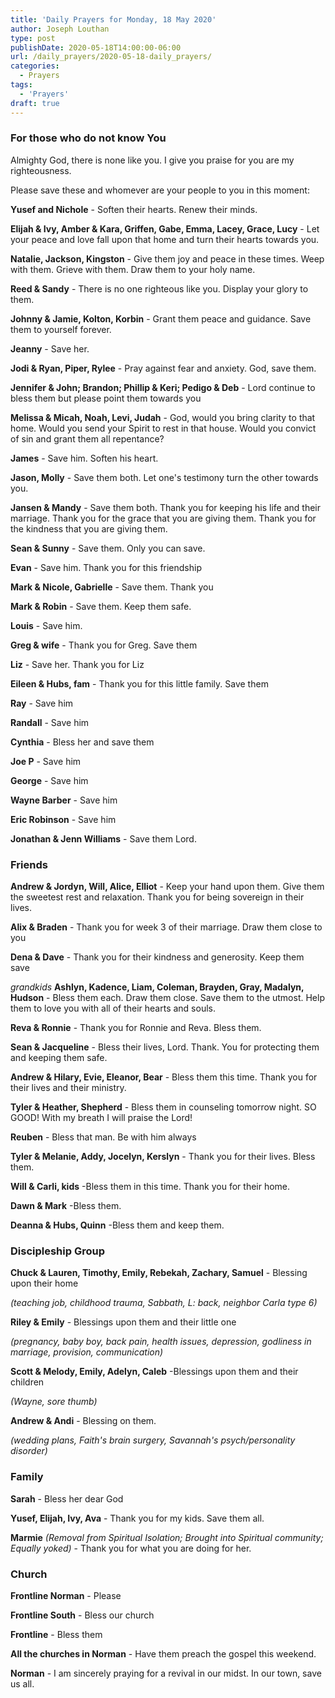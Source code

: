 ```yaml
---
title: 'Daily Prayers for Monday, 18 May 2020'
author: Joseph Louthan
type: post
publishDate: 2020-05-18T14:00:00-06:00
url: /daily_prayers/2020-05-18-daily_prayers/
categories:
  - Prayers
tags:
  - 'Prayers'
draft: true
---
```

### For those who do not know You

Almighty God, there is none like you. I give you praise for you are my righteousness.

Please save these and whomever are your people to you in this moment:

**Yusef and Nichole** - Soften their hearts. Renew their minds.

**Elijah & Ivy, Amber & Kara, Griffen, Gabe, Emma, Lacey, Grace, Lucy** - Let your peace and love fall upon that home and turn their hearts towards you.

**Natalie, Jackson, Kingston** - Give them joy and peace in these times. Weep with them. Grieve with them. Draw them to your holy name.

**Reed & Sandy** - There is no one righteous like you. Display your glory to them.

**Johnny & Jamie, Kolton, Korbin** - Grant them peace and guidance. Save them to yourself forever.

**Jeanny** - Save her.

**Jodi & Ryan, Piper, Rylee** - Pray against fear and anxiety. God, save them.

**Jennifer & John; Brandon; Phillip & Keri; Pedigo & Deb** - Lord continue to bless them but please point them towards you

**Melissa & Micah, Noah, Levi, Judah** - God, would you bring clarity to that home. Would you send your Spirit to rest in that house. Would you convict of sin and grant them all repentance?

**James** - Save him. Soften his heart.

**Jason, Molly** - Save them both. Let one's testimony turn the other towards you.

**Jansen & Mandy** - Save them both. Thank you for keeping his life and their marriage. Thank you for the grace that you are giving them. Thank you for the kindness that you are giving them.

**Sean & Sunny** - Save them. Only you can save.

**Evan** - Save him. Thank you for this friendship

**Mark & Nicole, Gabrielle** - Save them. Thank you

**Mark & Robin** - Save them. Keep them safe.

**Louis** - Save him.

**Greg & wife** - Thank you for Greg. Save them

**Liz** - Save her. Thank you for Liz

**Eileen & Hubs, fam** - Thank you for this little family. Save them

**Ray** - Save him

**Randall** - Save him

**Cynthia** - Bless her and save them

**Joe P** - Save him

**George** - Save him

**Wayne Barber** - Save him

**Eric Robinson** - Save him

**Jonathan & Jenn Williams** - Save them Lord. 



### Friends

**Andrew & Jordyn, Will, Alice, Elliot** - Keep your hand upon them. Give them the sweetest rest and relaxation. Thank you for being sovereign in their lives.

**Alix & Braden** - Thank you for week 3 of their marriage. Draw them close to you

**Dena & Dave** - Thank you for their kindness and generosity. Keep them save

*grandkids* **Ashlyn, Kadence, Liam, Coleman, Brayden, Gray, Madalyn, Hudson** - Bless them each. Draw them close. Save them to the utmost. Help them to love you with all of their hearts and souls.

**Reva & Ronnie** - Thank you for Ronnie and Reva. Bless them.

**Sean & Jacqueline** - Bless their lives, Lord. Thank. You for protecting them and keeping them safe.

**Andrew & Hilary, Evie, Eleanor, Bear** - Bless them this time. Thank you for their lives and their ministry.

**Tyler & Heather, Shepherd** - Bless them in counseling tomorrow night. SO GOOD! With my breath I will praise the Lord!

**Reuben** - Bless that man. Be with him always

**Tyler & Melanie, Addy, Jocelyn, Kerslyn** - Thank you for their lives. Bless them.

**Will & Carli, kids** -Bless them in this time. Thank you for their home.

**Dawn & Mark** -Bless them.

**Deanna & Hubs, Quinn** -Bless them and keep them.



### Discipleship Group

**Chuck & Lauren, Timothy, Emily, Rebekah, Zachary, Samuel** - Blessing upon their home

*(teaching job, childhood trauma, Sabbath, L: back, neighbor Carla type 6)*

**Riley & Emily** - Blessings upon them and their little one

*(pregnancy, baby boy, back pain, health issues, depression, godliness in marriage, provision, communication)*

**Scott & Melody, Emily, Adelyn, Caleb** -Blessings upon them and their children 

*(Wayne, sore thumb)*

**Andrew & Andi** - Blessing on them.

*(wedding plans, Faith's brain surgery, Savannah's psych/personality disorder)*



### Family

**Sarah** - Bless her dear God

**Yusef, Elijah, Ivy, Ava** - Thank you for my kids. Save them all.

**Marmie** *(Removal from Spiritual Isolation; Brought into Spiritual community; Equally yoked)* - Thank you for what you are doing for her.



### Church

**Frontline Norman** - Please

**Frontline South** - Bless our church

**Frontline** - Bless them

**All the churches in Norman** - Have them preach the gospel this weekend.

**Norman** - I am sincerely praying for a revival in our midst. In our town, save us all.

